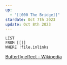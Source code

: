```yaml
---
up:
  - "[[000 The Bridge]]"
stardate: Oct 7th 2023
update: Oct 8th 2023
---
```


```dataview
LIST
FROM [[]]
WHERE !file.inlinks
````

[Butterfly effect - Wikipedia](https://en.wikipedia.org/wiki/Butterfly_effect)
